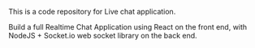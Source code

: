 This is a code repository for Live chat application.

Build a full Realtime Chat Application using React on the front end, with NodeJS + Socket.io web socket library on the back end.
